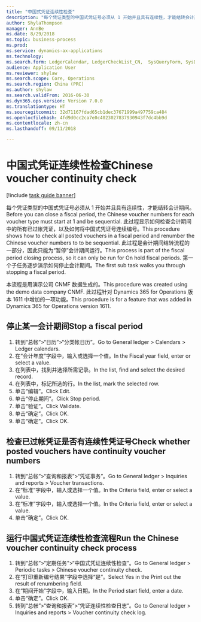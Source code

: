 ```yaml
--- 
title: "中国式凭证连续性检查"
description: "每个凭证类型的中国式凭证号必须从 1 开始并且具有连续性，才能结转会计期间。"
author: ShylaThompson
manager: AnnBe
ms.date: 8/29/2018
ms.topic: business-process
ms.prod: 
ms.service: dynamics-ax-applications
ms.technology: 
ms.search.form: LedgerCalendar, LedgerCheckList_CN,  SysQueryForm, SysDateLookUp, LedgerTransVoucher, SrsReportViewerForm, LedgerVoucherRenumberLog_CN
audience: Application User
ms.reviewer: shylaw
ms.search.scope: Core, Operations
ms.search.region: China (PRC)
ms.author: shylaw
ms.search.validFrom: 2016-06-30
ms.dyn365.ops.version: Version 7.0.0
ms.translationtype: HT
ms.sourcegitcommit: 32d71167fdad65cb1dec37671999a497759ca484
ms.openlocfilehash: 4fd9d0cc2ca7e0c4023027837930943f7dc4bb9d
ms.contentlocale: zh-cn
ms.lasthandoff: 09/11/2018

---
```

# <a name="chinese-voucher-continuity-check"></a><span data-ttu-id="6fec2-103">中国式凭证连续性检查</span><span class="sxs-lookup"><span data-stu-id="6fec2-103">Chinese voucher continuity check</span></span>

[!include [task guide banner](../../includes/task-guide-banner.md)]

<span data-ttu-id="6fec2-104">每个凭证类型的中国式凭证号必须从 1 开始并且具有连续性，才能结转会计期间。</span><span class="sxs-lookup"><span data-stu-id="6fec2-104">Before you can close a fiscal period, the Chinese voucher numbers for each voucher type must start at 1 and be sequential.</span></span>
<span data-ttu-id="6fec2-105">此过程显示如何检查会计期间中的所有已过帐凭证，以及如何将中国式凭证号连续编号。</span><span class="sxs-lookup"><span data-stu-id="6fec2-105">This procedure shows how to check all posted vouchers in a fiscal period and renumber the Chinese voucher numbers to to be sequential.</span></span> <span data-ttu-id="6fec2-106">此过程是会计期间结转流程的一部分，因此只能为“暂停”会计期间运行。</span><span class="sxs-lookup"><span data-stu-id="6fec2-106">This process is part of the fiscal period closing process, so it can only be run for On hold fiscal periods.</span></span> <span data-ttu-id="6fec2-107">第一个子任务逐步演示如何停止会计期间。</span><span class="sxs-lookup"><span data-stu-id="6fec2-107">The first sub task walks you through stopping a fiscal period.</span></span> 

<span data-ttu-id="6fec2-108">本流程是用演示公司 CNMF 数据生成的。</span><span class="sxs-lookup"><span data-stu-id="6fec2-108">This procedure was created using the demo data company CNMF.</span></span> <span data-ttu-id="6fec2-109">此过程针对 Dynamics 365 for Operations 版本 1611 中增加的一项功能。</span><span class="sxs-lookup"><span data-stu-id="6fec2-109">This procedure is for a feature that was added in Dynamics 365 for Operations version 1611.</span></span>


## <a name="stop-a-fiscal-period"></a><span data-ttu-id="6fec2-110">停止某一会计期间</span><span class="sxs-lookup"><span data-stu-id="6fec2-110">Stop a fiscal period</span></span>
1. <span data-ttu-id="6fec2-111">转到“总帐”>“日历”>“分类帐日历”。</span><span class="sxs-lookup"><span data-stu-id="6fec2-111">Go to General ledger > Calendars > Ledger calendars.</span></span>
2. <span data-ttu-id="6fec2-112">在“会计年度”字段中，输入或选择一个值。</span><span class="sxs-lookup"><span data-stu-id="6fec2-112">In the Fiscal year field, enter or select a value.</span></span>
3. <span data-ttu-id="6fec2-113">在列表中，找到并选择所需记录。</span><span class="sxs-lookup"><span data-stu-id="6fec2-113">In the list, find and select the desired record.</span></span>
4. <span data-ttu-id="6fec2-114">在列表中，标记所选的行。</span><span class="sxs-lookup"><span data-stu-id="6fec2-114">In the list, mark the selected row.</span></span>
5. <span data-ttu-id="6fec2-115">单击“编辑”。</span><span class="sxs-lookup"><span data-stu-id="6fec2-115">Click Edit.</span></span>
6. <span data-ttu-id="6fec2-116">单击“停止期间”。</span><span class="sxs-lookup"><span data-stu-id="6fec2-116">Click Stop period.</span></span>
7. <span data-ttu-id="6fec2-117">单击“验证”。</span><span class="sxs-lookup"><span data-stu-id="6fec2-117">Click Validate.</span></span>
8. <span data-ttu-id="6fec2-118">单击“确定”。</span><span class="sxs-lookup"><span data-stu-id="6fec2-118">Click OK.</span></span>
9. <span data-ttu-id="6fec2-119">单击“确定”。</span><span class="sxs-lookup"><span data-stu-id="6fec2-119">Click OK.</span></span>

## <a name="check-whether-posted-vouchers-have-continuity-voucher-numbers"></a><span data-ttu-id="6fec2-120">检查已过帐凭证是否有连续性凭证号</span><span class="sxs-lookup"><span data-stu-id="6fec2-120">Check whether posted vouchers have continuity voucher numbers</span></span>
1. <span data-ttu-id="6fec2-121">转到“总帐”>“查询和报表”>“凭证事务”。</span><span class="sxs-lookup"><span data-stu-id="6fec2-121">Go to General ledger > Inquiries and reports > Voucher transactions.</span></span>
2. <span data-ttu-id="6fec2-122">在“标准”字段中，输入或选择一个值。</span><span class="sxs-lookup"><span data-stu-id="6fec2-122">In the Criteria field, enter or select a value.</span></span>
3. <span data-ttu-id="6fec2-123">在“标准”字段中，输入或选择一个值。</span><span class="sxs-lookup"><span data-stu-id="6fec2-123">In the Criteria field, enter or select a value.</span></span>
4. <span data-ttu-id="6fec2-124">单击“确定”。</span><span class="sxs-lookup"><span data-stu-id="6fec2-124">Click OK.</span></span>

## <a name="run-the-chinese-voucher-continuity-check-process"></a><span data-ttu-id="6fec2-125">运行中国式凭证连续性检查流程</span><span class="sxs-lookup"><span data-stu-id="6fec2-125">Run the Chinese voucher continuity check process</span></span>
1. <span data-ttu-id="6fec2-126">转到“总帐”>“定期任务”>“中国式凭证连续性检查”。</span><span class="sxs-lookup"><span data-stu-id="6fec2-126">Go to General ledger > Periodic tasks > Chinese voucher continuity check.</span></span>
2. <span data-ttu-id="6fec2-127">在“打印重新编号结果”字段中选择“是”。</span><span class="sxs-lookup"><span data-stu-id="6fec2-127">Select Yes in the Print out the result of renumbering field.</span></span>
3. <span data-ttu-id="6fec2-128">在“期间开始”字段中，输入日期。</span><span class="sxs-lookup"><span data-stu-id="6fec2-128">In the Period start field, enter a date.</span></span>
4. <span data-ttu-id="6fec2-129">单击“确定”。</span><span class="sxs-lookup"><span data-stu-id="6fec2-129">Click OK.</span></span>
5. <span data-ttu-id="6fec2-130">转到“总帐”>“查询和报表”>“凭证连续性检查日志”。</span><span class="sxs-lookup"><span data-stu-id="6fec2-130">Go to General ledger > Inquiries and reports > Voucher continuity check log.</span></span>


